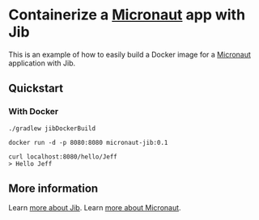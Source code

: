 # Containerize a [Micronaut](http://micronaut.io/) app with Jib

This is an example of how to easily build a Docker image for a [Micronaut](http://micronaut.io) application with Jib.

## Quickstart

### With Docker

```shell
./gradlew jibDockerBuild

docker run -d -p 8080:8080 micronaut-jib:0.1
```
```shell
curl localhost:8080/hello/Jeff
> Hello Jeff
```

## More information

Learn [more about Jib](https://github.com/GoogleContainerTools/jib).
Learn [more about Micronaut](https://micronaut.io).
